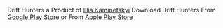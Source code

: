Drift Hunters a Product of [Illia Kaminetskyi](https://play.google.com/store/apps/developer?id=Illia+Kaminetskyi&hl=en_IN&gl=US)
Download Drift Hunters From [Google Play Store](https://play.google.com/store/apps/details?id=com.studionum43.drift_hunters_car_tuning&hl=en_IN&gl=US) or From [Apple Play Store](https://apps.apple.com/nz/app/drift-hunters/id1222331362)
